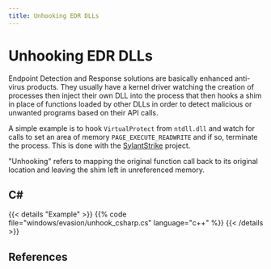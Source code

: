 ```yaml
---
title: Unhooking EDR DLLs
---
```


# Unhooking EDR DLLs

Endpoint Detection and Response solutions are basically enhanced anti-virus products. They usually have a kernel driver watching the creation of processes then inject their own DLL into the process that then hooks a shim in place of functions loaded by other DLLs in order to detect malicious or unwanted programs based on their API calls.

A simple example is to hook `VirtualProtect` from `ntdll.dll` and watch for calls to set an area of memory `PAGE_EXECUTE_READWRITE` and if so, terminate the process. This is done with the [SylantStrike](https://github.com/CCob/SylantStrike) project.

"Unhooking" refers to mapping the original function call back to its original location and leaving the shim left in unreferenced memory.

## C#

{{< details "Example" >}}
{{% code file="windows/evasion/unhook_csharp.cs" language="c++" %}}
{{< /details >}}

## References
